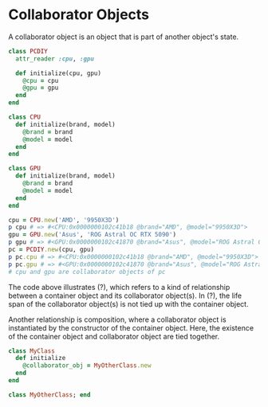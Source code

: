 # Collaborator Objects
A collaborator object is an object that is part of another object's state.

```ruby
class PCDIY
  attr_reader :cpu, :gpu

  def initialize(cpu, gpu)
    @cpu = cpu
    @gpu = gpu
  end
end

class CPU
  def initialize(brand, model)
    @brand = brand
    @model = model
  end
end

class GPU
  def initialize(brand, model)
    @brand = brand
    @model = model
  end
end

cpu = CPU.new('AMD', '9950X3D')
p cpu # => #<CPU:0x0000000102c41b18 @brand="AMD", @model="9950X3D">
gpu = GPU.new('Asus', 'ROG Astral OC RTX 5090')
p gpu # => #<GPU:0x0000000102c41870 @brand="Asus", @model="ROG Astral OC RTX 5090">
pc = PCDIY.new(cpu, gpu)
p pc.cpu # => #<CPU:0x0000000102c41b18 @brand="AMD", @model="9950X3D">
p pc.gpu # => #<GPU:0x0000000102c41870 @brand="Asus", @model="ROG Astral OC RTX 5090">
# cpu and gpu are collaborator objects of pc
```

The code above illustrates (?), which refers to a kind of relationship between a container object and its collaborator object(s). In (?), the life span of the collaborator object(s) is not tied up with the container object.

Another relationship is composition, where a collaborator object is instantiated by the constructor of the container object. Here, the existence of the container object and collaborator object are tied together.

```ruby
class MyClass
  def initialize
    @collaborator_obj = MyOtherClass.new
  end
end

class MyOtherClass; end
```
